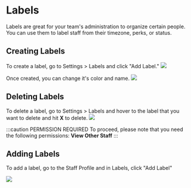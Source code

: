# Labels
Labels are great for your team's administration to organize certain people. You can use them to label staff from their timezone, perks, or status.

## Creating Labels
To create a label, go to Settings > Labels and click "Add Label."
![](https://drive.hyra.io/apps/files_sharing/publicpreview/6BgefBRmAMKj7GN?x=1879&y=616&a=true&file=labels-1.png&scalingup=0)

Once created, you can change it's color and name. 
![](https://drive.hyra.io/apps/files_sharing/publicpreview/7RFyp3DKrDD8cYJ?x=1879&y=616&a=true&file=labels-2.png&scalingup=0)

## Deleting Labels
To delete a label, go to Settings > Labels and hover to the label that you want to delete and hit **X** to delete.
![](https://drive.hyra.io/apps/files_sharing/publicpreview/7WfHzZ8J4PqKgjE?x=1879&y=616&a=true&file=labels-3.png&scalingup=0)

:::caution PERMISSION REQUIRED
To proceed, please note that you need the following permissions: **View Other Staff**
:::

## Adding Labels
To add a label, go to the Staff Profile and in Labels, click "Add Label"

![](https://drive.hyra.io/apps/files_sharing/publicpreview/2i5YwY6L4Hq7736?x=1879&y=616&a=true&file=labels-4.png&scalingup=0)